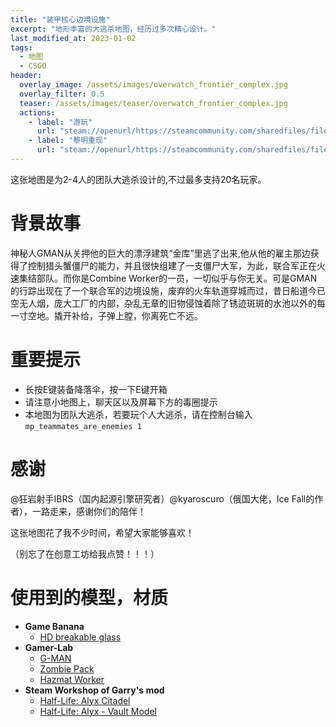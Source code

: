 ```yaml
---
title: "装甲核心边境设施"
excerpt: "地形丰富的大逃杀地图，经历过多次精心设计。"
last_modified_at: 2023-01-02
tags:
  - 地图
  - CSGO
header:
  overlay_image: /assets/images/overwatch_frontier_complex.jpg
  overlay_filter: 0.5 
  teaser: /assets/images/teaser/overwatch_frontier_complex.jpg
  actions:
    - label: "游玩"
      url: "steam://openurl/https://steamcommunity.com/sharedfiles/filedetails/?id=2911244294"
    - label: "黎明重现"
      url: "steam://openurl/https://steamcommunity.com/sharedfiles/filedetails/?id=2918817481"
---
```


这张地图是为2-4人的团队大逃杀设计的,不过最多支持20名玩家。

# 背景故事

神秘人GMAN从关押他的巨大的漂浮建筑“金库”里逃了出来,他从他的雇主那边获得了控制猎头蟹僵尸的能力，并且很快组建了一支僵尸大军，为此，联合军正在火速集结部队。而你是Combine Worker的一员，一切似乎与你无关。可是GMAN的行踪出现在了一个联合军的边境设施，废弃的火车轨道穿城而过，昔日船道今已空无人烟，庞大工厂的内部，杂乱无章的旧物侵蚀着除了锈迹斑斑的水池以外的每一寸空地。撬开补给，子弹上膛，你离死亡不远。

# 重要提示

- 长按E键装备降落伞，按一下E键开箱
- 请注意小地图上，聊天区以及屏幕下方的毒圈提示
- 本地图为团队大逃杀，若要玩个人大逃杀，请在控制台输入`mp_teammates_are_enemies 1`

# 感谢

@狂岩射手IBRS（国内起源引擎研究者）@kyaroscuro（俄国大佬，Ice Fall的作者），一路走来，感谢你们的陪伴！

这张地图花了我不少时间，希望大家能够喜欢！


（别忘了在创意工坊给我点赞！！！）

# 使用到的模型，材质

- **Game Banana**
  - [HD breakable glass](https://steamcommunity.com/linkfilter/?u=https%3A%2F%2Fgamebanana.com%2Fmods%2F6648)
- **Gamer-Lab**
  - [G-MAN](https://steamcommunity.com/linkfilter/?u=http%3A%2F%2Fgamer-lab.com%2Feng%2Fmdl_source%2FG-Man)
  - [Zombie Pack](https://steamcommunity.com/linkfilter/?u=http%3A%2F%2Fgamer-lab.com%2Feng%2Fmdl_source%2FZombie_Pack)
  - [Hazmat Worker](https://steamcommunity.com/linkfilter/?u=http%3A%2F%2Fgamer-lab.com%2Feng%2Fmdl_source%2FHazmat_Worker)
- **Steam Workshop of Garry's mod**
  - [Half-Life: Alyx Citadel](steam://openurl/https://steamcommunity.com/sharedfiles/filedetails/?id=2063065850)
  - [Half-Life: Alyx - Vault Model](steam://openurl/https://steamcommunity.com/sharedfiles/filedetails/?id=2061960116)
